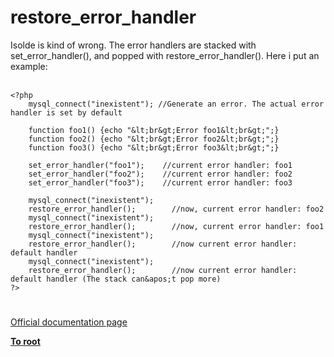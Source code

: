 # restore_error_handler



Isolde is kind of wrong. The error handlers are stacked with set_error_handler(), and popped with restore_error_handler(). Here i put an example:<br><br>

```
<?php
    mysql_connect("inexistent"); //Generate an error. The actual error handler is set by default

    function foo1() {echo "&lt;br&gt;Error foo1&lt;br&gt;";}
    function foo2() {echo "&lt;br&gt;Error foo2&lt;br&gt;";}
    function foo3() {echo "&lt;br&gt;Error foo3&lt;br&gt;";}
    
    set_error_handler("foo1");    //current error handler: foo1
    set_error_handler("foo2");    //current error handler: foo2
    set_error_handler("foo3");    //current error handler: foo3
    
    mysql_connect("inexistent");    
    restore_error_handler();        //now, current error handler: foo2
    mysql_connect("inexistent");     
    restore_error_handler();        //now, current error handler: foo1
    mysql_connect("inexistent"); 
    restore_error_handler();        //now current error handler: default handler
    mysql_connect("inexistent");
    restore_error_handler();        //now current error handler: default handler (The stack can&apos;t pop more)
?>
```
  

#

[Official documentation page](https://www.php.net/manual/en/function.restore-error-handler.php)

**[To root](/README.md)**